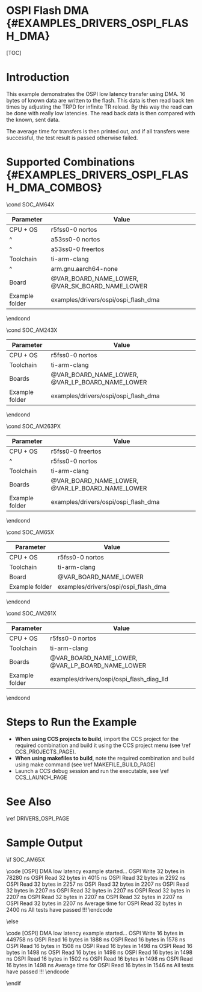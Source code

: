 # OSPI Flash DMA {#EXAMPLES_DRIVERS_OSPI_FLASH_DMA}

[TOC]

# Introduction

This example demonstrates the OSPI low latency transfer using DMA. 16 bytes of known data are written to the flash. This data is then read back ten times by adjusting the TRPD for infinite TR reload. By this way the read can be done with really low latencies. The read back data is then compared with the known, sent data.

The average time for transfers is then printed out, and if all transfers were successful, the test result is passed otherwise failed.

# Supported Combinations {#EXAMPLES_DRIVERS_OSPI_FLASH_DMA_COMBOS}

\cond SOC_AM64X

 Parameter      | Value
 ---------------|-----------
 CPU + OS       | r5fss0-0 nortos
 ^              | a53ss0-0 nortos
 ^              | a53ss0-0 freertos
 Toolchain      | ti-arm-clang
 ^              | arm.gnu.aarch64-none
 Board          | @VAR_BOARD_NAME_LOWER, @VAR_SK_BOARD_NAME_LOWER
 Example folder | examples/drivers/ospi/ospi_flash_dma

\endcond

\cond SOC_AM243X

 Parameter      | Value
 ---------------|-----------
 CPU + OS       | r5fss0-0 nortos
 Toolchain      | ti-arm-clang
 Boards         | @VAR_BOARD_NAME_LOWER, @VAR_LP_BOARD_NAME_LOWER
 Example folder | examples/drivers/ospi/ospi_flash_dma

\endcond

\cond SOC_AM263PX

 Parameter      | Value
 ---------------|-----------
 CPU + OS       | r5fss0-0 freertos
 ^              | r5fss0-0 nortos
 Toolchain      | ti-arm-clang
 Boards         | @VAR_BOARD_NAME_LOWER, @VAR_LP_BOARD_NAME_LOWER
 Example folder | examples/drivers/ospi/ospi_flash_dma

\endcond

\cond SOC_AM65X

 Parameter      | Value
 ---------------|-----------
 CPU + OS       | r5fss0-0 nortos
 Toolchain      | ti-arm-clang
 Board          | @VAR_BOARD_NAME_LOWER
 Example folder | examples/drivers/ospi/ospi_flash_dma

\endcond

\cond SOC_AM261X

 Parameter      | Value
 ---------------|-----------
 CPU + OS       | r5fss0-0 nortos
 Toolchain      | ti-arm-clang
 Boards         | @VAR_BOARD_NAME_LOWER, @VAR_LP_BOARD_NAME_LOWER
 Example folder | examples/drivers/ospi/ospi_flash_diag_lld

\endcond

# Steps to Run the Example

- **When using CCS projects to build**, import the CCS project for the required combination
  and build it using the CCS project menu (see \ref CCS_PROJECTS_PAGE).
- **When using makefiles to build**, note the required combination and build using
  make command (see \ref MAKEFILE_BUILD_PAGE)
- Launch a CCS debug session and run the executable, see \ref CCS_LAUNCH_PAGE

# See Also

\ref DRIVERS_OSPI_PAGE

# Sample Output

\if SOC_AM65X

\code
[OSPI] DMA low latency example started...
OSPI Write 32 bytes in 78280 ns
OSPI Read 32 bytes in 4015 ns
OSPI Read 32 bytes in 2292 ns
OSPI Read 32 bytes in 2257 ns
OSPI Read 32 bytes in 2207 ns
OSPI Read 32 bytes in 2207 ns
OSPI Read 32 bytes in 2207 ns
OSPI Read 32 bytes in 2207 ns
OSPI Read 32 bytes in 2207 ns
OSPI Read 32 bytes in 2207 ns
OSPI Read 32 bytes in 2207 ns
Average time for OSPI Read 32 bytes in 2400 ns
All tests have passed !!!
\endcode

\else

\code
[OSPI] DMA low latency example started...
OSPI Write 16 bytes in 449758 ns
OSPI Read 16 bytes in 1888 ns
OSPI Read 16 bytes in 1578 ns
OSPI Read 16 bytes in 1508 ns
OSPI Read 16 bytes in 1498 ns
OSPI Read 16 bytes in 1498 ns
OSPI Read 16 bytes in 1498 ns
OSPI Read 16 bytes in 1498 ns
OSPI Read 16 bytes in 1502 ns
OSPI Read 16 bytes in 1498 ns
OSPI Read 16 bytes in 1498 ns
Average time for OSPI Read 16 bytes in 1546 ns
All tests have passed !!!
\endcode

\endif